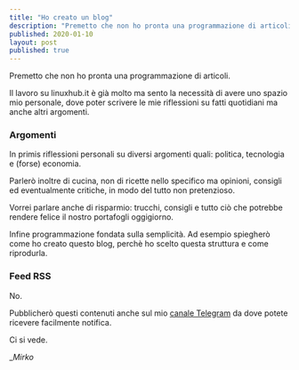```yaml
---
title: "Ho creato un blog"
description: "Premetto che non ho pronta una programmazione di articoli."
published: 2020-01-10
layout: post
published: true
---
```

Premetto che non ho pronta una programmazione di articoli.

Il lavoro su linuxhub.it è già molto ma sento la necessità di avere uno spazio mio personale, dove poter scrivere le mie riflessioni su fatti quotidiani ma anche altri argomenti.

### Argomenti
In primis riflessioni personali su diversi argomenti quali: politica, tecnologia e (forse) economia.

Parlerò inoltre di cucina, non di ricette nello specifico ma opinioni, consigli ed eventualmente critiche, in modo del tutto non pretenzioso.

Vorrei parlare anche di risparmio: trucchi, consigli e tutto ciò che potrebbe rendere felice il nostro portafogli oggigiorno.

Infine programmazione fondata sulla semplicità. Ad esempio spiegherò come ho creato questo blog, perchè ho scelto questa struttura e come riprodurla.

### Feed RSS
No.

Pubblicherò questi contenuti anche sul mio [canale Telegram](https://t.me/mirkofeeds) da dove potete ricevere facilmente notifica.

Ci si vede.

__Mirko_